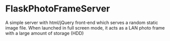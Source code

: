 # FlaskPhotoFrameServer
A simple server with html/jQuery front-end which serves a random static image file. When launched in full screen mode, it acts as a LAN photo frame with a large amount of storage (HDD)
